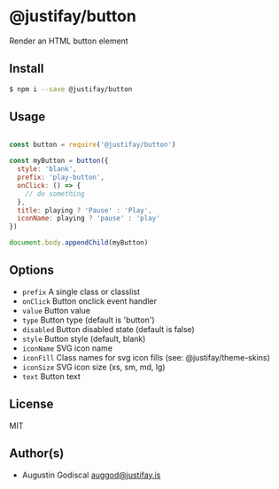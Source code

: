 # @justifay/button

Render an HTML button element

## Install

```sh
$ npm i --save @justifay/button
```

## Usage

```js

const button = require('@justifay/button')

const myButton = button({
  style: 'blank',
  prefix: 'play-button',
  onClick: () => {
    // do something
  },
  title: playing ? 'Pause' : 'Play',
  iconName: playing ? 'pause' : 'play'
})

document.body.appendChild(myButton)

```

## Options

- `prefix` A single class or classlist
- `onClick` Button onclick event handler
- `value` Button value
- `type` Button type (default is 'button')
- `disabled` Button disabled state (default is false)
- `style` Button style (default, blank)
- `iconName` SVG icon name
- `iconFill` Class names for svg icon fills (see: @justifay/theme-skins)
- `iconSize` SVG icon size (xs, sm, md, lg)
- `text` Button text

## License

MIT

## Author(s)

- Augustin Godiscal <auggod@justifay.is>
